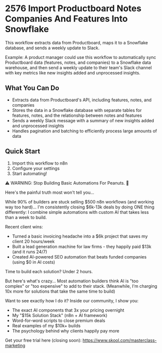 # 2576 Import Productboard Notes Companies And Features Into Snowflake

This workflow extracts data from Productboard, maps it to a Snowflake database, and sends a weekly update to Slack.

Example: A product manager could use this workflow to automatically sync Productboard data (features, notes, and companies) to a Snowflake data warehouse, and then send a weekly update to their team's Slack channel with key metrics like new insights added and unprocessed insights.

## What You Can Do
- Extracts data from Productboard's API, including features, notes, and companies
- Stores the data in a Snowflake database with separate tables for features, notes, and the relationship between notes and features
- Sends a weekly Slack message with a summary of new insights added and unprocessed insights
- Handles pagination and batching to efficiently process large amounts of data

## Quick Start
1. Import this workflow to n8n
2. Configure your settings
3. Start automating!

⚠️ WARNING: Stop Building Basic Automations For Peanuts. 🚫

Here's the painful truth most won't tell you...

While 90% of builders are stuck selling $500 n8n workflows (and working way too hard)...
I'm consistently closing $6k-13k deals by doing ONE thing differently:
I combine simple automations with custom AI that takes less than a week to build.

Recent client wins:
* Turned a basic invoicing headache into a $6k project that saves my client 20 hours/week
* Built a lead generation machine for law firms - they happily paid $13k (and it runs 24/7)
* Created AI-powered SEO automation that beats funded companies (using $0 in AI costs)

Time to build each solution? Under 2 hours.

But here's what's crazy...
Most automation builders think AI is "too complex" or "too expensive" to add to their stack.
(Meanwhile, I'm charging 10x more for solutions that take the same time to build)

Want to see exactly how I do it?
Inside our community, I show you:
* The exact AI components that 3x your pricing overnight
* My "$15k Solution Stack" (n8n + AI framework)
* Word-for-word scripts to close premium deals
* Real examples of my $10k+ builds
* The psychology behind why clients happily pay more

Get your free trial here (closing soon): https://www.skool.com/masterclass-marketing
